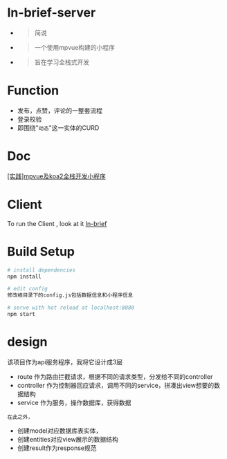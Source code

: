 # In-brief-server

* > 简说
* > 一个使用mpvue构建的小程序
* > 旨在学习全栈式开发

# Function

* 发布，点赞，评论的一整套流程
* 登录校验
* 即围绕"`动态`"这一实体的CURD

# Doc
[[实践]mpvue及koa2全栈开发小程序](https://segmentfault.com/a/1190000016354488)

# Client

To run the Client , look at it [In-brief](https://github.com/WinwardZ/In-brief)

# Build Setup

``` bash
# install dependencies
npm install

# edit config
修改根目录下的config.js包括数据信息和小程序信息

# serve with hot reload at localhost:8080
npm start
```

# design
该项目作为api服务程序，我将它设计成3层
* route 作为路由拦截请求，根据不同的请求类型，分发给不同的controller
* controller 作为控制器回应请求，调用不同的service，拼凑出view想要的数据结构
* service 作为服务，操作数据库，获得数据

`在此之外，`
* 创建model对应数据库表实体，
* 创建entities对应view展示的数据结构
* 创建result作为response规范
